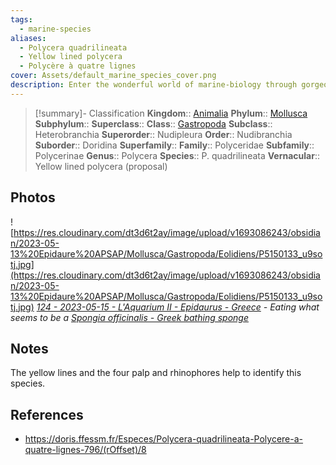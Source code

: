 ```yaml
---
tags:
  - marine-species
aliases:
  - Polycera quadrilineata
  - Yellow lined polycera
  - Polycère à quatre lignes
cover: Assets/default_marine_species_cover.png
description: Enter the wonderful world of marine-biology through gorgeous underwater pictures of marine animals. Nudibranchia are commonly called sea slugs and exist in a wide variety of shapes and colors.
---
```

> [!summary]- Classification
**Kingdom**:: [Animalia](Animalia.md)
**Phylum**:: [Mollusca](Mollusca.md)
**Subphylum**::
**Superclass**::
**Class**:: [Gastropoda](Gastropoda.md)
**Subclass**:: Heterobranchia
**Superorder**:: Nudipleura
**Order**:: Nudibranchia
**Suborder**:: Doridina
**Superfamily**::
**Family**:: Polyceridae
**Subfamily**:: Polycerinae
**Genus**:: Polycera
**Species**:: P. quadrilineata
**Vernacular**:: Yellow lined polycera (proposal)

## Photos
![https://res.cloudinary.com/dt3d6t2ay/image/upload/v1693086243/obsidian/2023-05-13%20Epidaure%20APSAP/Mollusca/Gastropoda/Eolidiens/P5150133_u9sotj.jpg](https://res.cloudinary.com/dt3d6t2ay/image/upload/v1693086243/obsidian/2023-05-13%20Epidaure%20APSAP/Mollusca/Gastropoda/Eolidiens/P5150133_u9sotj.jpg)
*[124 - 2023-05-15 - L'Aquarium II - Epidaurus - Greece](124%20-%202023-05-15%20-%20L'Aquarium%20II%20-%20Epidaurus%20-%20Greece.md) - Eating what seems to be a [Spongia officinalis - Greek bathing sponge](Spongia%20officinalis%20-%20Greek%20bathing%20sponge.md)*

## Notes
The yellow lines and the four palp and rhinophores help to identify this species.
## References
- https://doris.ffessm.fr/Especes/Polycera-quadrilineata-Polycere-a-quatre-lignes-796/(rOffset)/8